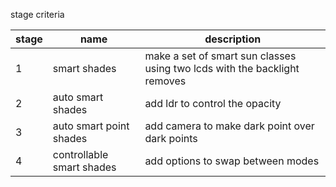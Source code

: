 stage criteria

stage | name                      | description
----- | ------------------------- | -------------------------------------------------------------------------
1     | smart shades              | make a set of smart sun classes using two lcds with the backlight removes
2     | auto smart shades         | add ldr to control the opacity
3     | auto smart point shades   | add camera to make dark point over dark points
4     | controllable smart shades | add options to swap between modes
